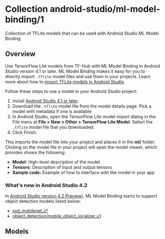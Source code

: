 # Collection android-studio/ml-model-binding/1

Collection of TFLite models that can be used with Android Studio ML Model
Binding.

<!-- module-type: image-classification -->
<!-- task: image-classification -->
<!-- module-type: image-style-transfer -->
<!-- task: image-style-transfer -->

## Overview

Use TensorFlow Lite models from TF-Hub with ML Model Binding in Android Studio
version 4.1 or later. ML Model Binding makes it easy for you to directly import
`.tflite` model files and use them in your projects. Learn more about how to
[import TFLite models in Android Studio](https://developer.android.com/studio/releases/#4.1-tensor-flow-lite-models).

Follow these steps to use a model in your Android Studio project:

1.  Install [Android Studio 4.1 or later](https://developer.android.com/studio/)
2.  Download the `.tflite` model file from the model details page. Pick a model
    with metadata if one is available.
3.  In Android Studio, open the TensorFlow Lite model import dialog in the File
    menu at **File > New > Other > TensorFlow Lite Model**. Select the `.tflite`
    model file that you downloaded.
4.  Click Finish.

This imports the model file into your project and places it in the **ml/**
folder. Clicking on the model file in your project will open the model viewer,
which provides shows the following:

*   **Model:** High-level description of the model
*   **Tensors:** Description of input and output tensors
*   **Sample code:** Example of how to interface with the model in your app

### What's new in Android Studio 4.2

In
[Android Studio version 4.2 Preview](https://developer.android.com/studio/preview)),
ML Model Binding starts to support object detection models listed below:

*   [ssd_mobilenet_v1](https://tfhub.dev/tensorflow/lite-model/ssd_mobilenet_v1/1/metadata/2)
*   [object_detection/mobile_object_localizer_v1](https://tfhub.dev/google/lite-model/object_detection/mobile_object_localizer_v1/1/metadata/2)

## Models

<!-- A list of models in the collection -->
<!-- (https://tfhub.dev/agripredict/lite-model/disease-classification/1) -->
<!-- (https://tfhub.dev/bohemian-visual-recognition-alliance/lite-model/models/mushroom-identification_v1/1) -->
<!-- (https://tfhub.dev/google/lite-model/aiy/vision/classifier/birds_V1/2) -->
<!-- (https://tfhub.dev/google/lite-model/aiy/vision/classifier/birds_V1/3) -->
<!-- (https://tfhub.dev/google/lite-model/aiy/vision/classifier/food_V1/1) -->
<!-- (https://tfhub.dev/google/lite-model/aiy/vision/classifier/insects_V1/2) -->
<!-- (https://tfhub.dev/google/lite-model/aiy/vision/classifier/insects_V1/3) -->
<!-- (https://tfhub.dev/google/lite-model/aiy/vision/classifier/plants_V1/2) -->
<!-- (https://tfhub.dev/google/lite-model/aiy/vision/classifier/plants_V1/3) -->
<!-- (https://tfhub.dev/google/lite-model/cropnet/classifier/cassava_disease_V1/1) -->
<!-- (https://tfhub.dev/google/lite-model/magenta/arbitrary-image-stylization-v1-256/fp16/prediction/1) -->
<!-- (https://tfhub.dev/google/lite-model/magenta/arbitrary-image-stylization-v1-256/fp16/transfer/1) -->
<!-- (https://tfhub.dev/google/lite-model/magenta/arbitrary-image-stylization-v1-256/int8/prediction/1) -->
<!-- (https://tfhub.dev/google/lite-model/magenta/arbitrary-image-stylization-v1-256/int8/transfer/1) -->
<!-- (https://tfhub.dev/google/lite-model/object_detection/mobile_object_labeler_v1/1) -->
<!-- (https://tfhub.dev/google/lite-model/object_detection/mobile_object_localizer_v1/1/metadata/2) -->
<!-- (https://tfhub.dev/google/lite-model/on_device_vision/classifier/landmarks_classifier_africa_V1/1) -->
<!-- (https://tfhub.dev/google/lite-model/on_device_vision/classifier/landmarks_classifier_asia_V1/1) -->
<!-- (https://tfhub.dev/google/lite-model/on_device_vision/classifier/landmarks_classifier_europe_V1/1) -->
<!-- (https://tfhub.dev/google/lite-model/on_device_vision/classifier/landmarks_classifier_north_america_V1/1) -->
<!-- (https://tfhub.dev/google/lite-model/on_device_vision/classifier/landmarks_classifier_oceania_antarctica_V1/1) -->
<!-- (https://tfhub.dev/google/lite-model/on_device_vision/classifier/landmarks_classifier_south_america_V1/1) -->
<!-- (https://tfhub.dev/google/lite-model/on_device_vision/classifier/popular_us_products_V1/1) -->
<!-- (https://tfhub.dev/google/lite-model/on_device_vision/classifier/popular_wine_V1/1) -->
<!-- (https://tfhub.dev/sayakpaul/lite-model/arbitrary-image-stylization-inceptionv3/dr/predict/1) -->
<!-- (https://tfhub.dev/sayakpaul/lite-model/arbitrary-image-stylization-inceptionv3/dr/transfer/1) -->
<!-- (https://tfhub.dev/sayakpaul/lite-model/arbitrary-image-stylization-inceptionv3/fp16/predict/1) -->
<!-- (https://tfhub.dev/sayakpaul/lite-model/arbitrary-image-stylization-inceptionv3/fp16/transfer/1) -->
<!-- (https://tfhub.dev/sayakpaul/lite-model/arbitrary-image-stylization-inceptionv3/int8/predict/1) -->
<!-- (https://tfhub.dev/sayakpaul/lite-model/arbitrary-image-stylization-inceptionv3/int8/transfer/1) -->
<!-- (https://tfhub.dev/sayakpaul/lite-model/boundless-quarter/dr/1) -->
<!-- (https://tfhub.dev/sayakpaul/lite-model/boundless-quarter/fp16/1) -->
<!-- (https://tfhub.dev/sayakpaul/lite-model/cartoongan/dr/1) -->
<!-- (https://tfhub.dev/sayakpaul/lite-model/cartoongan/fp16/1) -->
<!-- (https://tfhub.dev/sayakpaul/lite-model/cartoongan/int8/1) -->
<!-- (https://tfhub.dev/sayakpaul/lite-model/deeplabv3-mobilenetv2-ade20k/1/default/2) -->
<!-- (https://tfhub.dev/sayakpaul/lite-model/deeplabv3-mobilenetv3-cityscapes/1/default/2) -->
<!-- (https://tfhub.dev/sayakpaul/lite-model/deeplabv3-xception65-ade20k/1/default/2) -->
<!-- (https://tfhub.dev/sayakpaul/lite-model/deeplabv3-xception65-cityscapes/1/default/2) -->
<!-- (https://tfhub.dev/sayakpaul/lite-model/mirnet-fixed/dr/1) -->
<!-- (https://tfhub.dev/sayakpaul/lite-model/mirnet-fixed/fp16/1) -->
<!-- (https://tfhub.dev/sayakpaul/lite-model/mirnet-fixed/integer/1) -->
<!-- (https://tfhub.dev/sayakpaul/lite-model/mobilenetv2-coco/dr/1) -->
<!-- (https://tfhub.dev/sayakpaul/lite-model/mobilenetv2-coco/fp16/1) -->
<!-- (https://tfhub.dev/sayakpaul/lite-model/mobilenetv2-coco/int8/1) -->
<!-- (https://tfhub.dev/sayakpaul/lite-model/mobilenetv2-dm05-coco/dr/1) -->
<!-- (https://tfhub.dev/sayakpaul/lite-model/mobilenetv2-dm05-coco/fp16/1) -->
<!-- (https://tfhub.dev/sayakpaul/lite-model/mobilenetv2-dm05-coco/int8/1) -->
<!-- (https://tfhub.dev/tensorflow/lite-model/deeplabv3/1/metadata/2) -->
<!-- (https://tfhub.dev/tensorflow/lite-model/densenet/1/metadata/1) -->
<!-- (https://tfhub.dev/tensorflow/lite-model/efficientnet/lite0/fp32/2) -->
<!-- (https://tfhub.dev/tensorflow/lite-model/efficientnet/lite0/int8/2) -->
<!-- (https://tfhub.dev/tensorflow/lite-model/efficientnet/lite1/fp32/2) -->
<!-- (https://tfhub.dev/tensorflow/lite-model/efficientnet/lite1/int8/2) -->
<!-- (https://tfhub.dev/tensorflow/lite-model/efficientnet/lite2/fp32/2) -->
<!-- (https://tfhub.dev/tensorflow/lite-model/efficientnet/lite2/int8/2) -->
<!-- (https://tfhub.dev/tensorflow/lite-model/efficientnet/lite3/fp32/2) -->
<!-- (https://tfhub.dev/tensorflow/lite-model/efficientnet/lite3/int8/2) -->
<!-- (https://tfhub.dev/tensorflow/lite-model/efficientnet/lite4/fp32/2) -->
<!-- (https://tfhub.dev/tensorflow/lite-model/efficientnet/lite4/int8/2) -->
<!-- (https://tfhub.dev/tensorflow/lite-model/inception_resnet_v2/1/metadata/1) -->
<!-- (https://tfhub.dev/tensorflow/lite-model/inception_v1_quant/1/metadata/1) -->
<!-- (https://tfhub.dev/tensorflow/lite-model/inception_v2_quant/1/metadata/1) -->
<!-- (https://tfhub.dev/tensorflow/lite-model/inception_v3/1/metadata/1) -->
<!-- (https://tfhub.dev/tensorflow/lite-model/inception_v3_quant/1/metadata/1) -->
<!-- (https://tfhub.dev/tensorflow/lite-model/inception_v4/1/metadata/1) -->
<!-- (https://tfhub.dev/tensorflow/lite-model/inception_v4_quant/1/metadata/1) -->
<!-- (https://tfhub.dev/tensorflow/lite-model/mnasnet_0.50_224/1/metadata/1) -->
<!-- (https://tfhub.dev/tensorflow/lite-model/mnasnet_0.75_224/1/metadata/1) -->
<!-- (https://tfhub.dev/tensorflow/lite-model/mnasnet_1.0_128/1/metadata/1) -->
<!-- (https://tfhub.dev/tensorflow/lite-model/mnasnet_1.0_160/1/metadata/1) -->
<!-- (https://tfhub.dev/tensorflow/lite-model/mnasnet_1.0_192/1/metadata/1) -->
<!-- (https://tfhub.dev/tensorflow/lite-model/mnasnet_1.0_224/1/metadata/1) -->
<!-- (https://tfhub.dev/tensorflow/lite-model/mnasnet_1.0_96/1/metadata/1) -->
<!-- (https://tfhub.dev/tensorflow/lite-model/mnasnet_1.3_224/1/metadata/1) -->
<!-- (https://tfhub.dev/tensorflow/lite-model/mobilenet_v1_0.25_128/1/metadata/1) -->
<!-- (https://tfhub.dev/tensorflow/lite-model/mobilenet_v1_0.25_128_quantized/1/metadata/1) -->
<!-- (https://tfhub.dev/tensorflow/lite-model/mobilenet_v1_0.25_160/1/metadata/1) -->
<!-- (https://tfhub.dev/tensorflow/lite-model/mobilenet_v1_0.25_160_quantized/1/metadata/1) -->
<!-- (https://tfhub.dev/tensorflow/lite-model/mobilenet_v1_0.25_192/1/metadata/1) -->
<!-- (https://tfhub.dev/tensorflow/lite-model/mobilenet_v1_0.25_192_quantized/1/metadata/1) -->
<!-- (https://tfhub.dev/tensorflow/lite-model/mobilenet_v1_0.25_224/1/metadata/1) -->
<!-- (https://tfhub.dev/tensorflow/lite-model/mobilenet_v1_0.25_224_quantized/1/metadata/1) -->
<!-- (https://tfhub.dev/tensorflow/lite-model/mobilenet_v1_0.50_128/1/metadata/1) -->
<!-- (https://tfhub.dev/tensorflow/lite-model/mobilenet_v1_0.50_128_quantized/1/metadata/1) -->
<!-- (https://tfhub.dev/tensorflow/lite-model/mobilenet_v1_0.50_160/1/metadata/1) -->
<!-- (https://tfhub.dev/tensorflow/lite-model/mobilenet_v1_0.50_160_quantized/1/metadata/1) -->
<!-- (https://tfhub.dev/tensorflow/lite-model/mobilenet_v1_0.50_192/1/metadata/1) -->
<!-- (https://tfhub.dev/tensorflow/lite-model/mobilenet_v1_0.50_192_quantized/1/metadata/1) -->
<!-- (https://tfhub.dev/tensorflow/lite-model/mobilenet_v1_0.50_224/1/metadata/1) -->
<!-- (https://tfhub.dev/tensorflow/lite-model/mobilenet_v1_0.50_224_quantized/1/metadata/1) -->
<!-- (https://tfhub.dev/tensorflow/lite-model/mobilenet_v1_0.75_128/1/metadata/1) -->
<!-- (https://tfhub.dev/tensorflow/lite-model/mobilenet_v1_0.75_128_quantized/1/metadata/1) -->
<!-- (https://tfhub.dev/tensorflow/lite-model/mobilenet_v1_0.75_160/1/metadata/1) -->
<!-- (https://tfhub.dev/tensorflow/lite-model/mobilenet_v1_0.75_160_quantized/1/metadata/1) -->
<!-- (https://tfhub.dev/tensorflow/lite-model/mobilenet_v1_0.75_192/1/metadata/1) -->
<!-- (https://tfhub.dev/tensorflow/lite-model/mobilenet_v1_0.75_192_quantized/1/metadata/1) -->
<!-- (https://tfhub.dev/tensorflow/lite-model/mobilenet_v1_0.75_224/1/metadata/1) -->
<!-- (https://tfhub.dev/tensorflow/lite-model/mobilenet_v1_0.75_224_quantized/1/metadata/1) -->
<!-- (https://tfhub.dev/tensorflow/lite-model/mobilenet_v1_1.0_128/1/metadata/1) -->
<!-- (https://tfhub.dev/tensorflow/lite-model/mobilenet_v1_1.0_128_quantized/1/metadata/1) -->
<!-- (https://tfhub.dev/tensorflow/lite-model/mobilenet_v1_1.0_160/1/metadata/1) -->
<!-- (https://tfhub.dev/tensorflow/lite-model/mobilenet_v1_1.0_160_quantized/1/metadata/1) -->
<!-- (https://tfhub.dev/tensorflow/lite-model/mobilenet_v1_1.0_192/1/metadata/1) -->
<!-- (https://tfhub.dev/tensorflow/lite-model/mobilenet_v1_1.0_192_quantized/1/metadata/1) -->
<!-- (https://tfhub.dev/tensorflow/lite-model/mobilenet_v1_1.0_224/1/metadata/1) -->
<!-- (https://tfhub.dev/tensorflow/lite-model/mobilenet_v1_1.0_224_quantized/1/metadata/1) -->
<!-- (https://tfhub.dev/tensorflow/lite-model/mobilenet_v2_1.0_224/1/metadata/1) -->
<!-- (https://tfhub.dev/tensorflow/lite-model/mobilenet_v2_1.0_224_quantized/1/metadata/1) -->
<!-- (https://tfhub.dev/tensorflow/lite-model/nasnet/large/1/metadata/1) -->
<!-- (https://tfhub.dev/tensorflow/lite-model/nasnet/mobile/1/metadata/1) -->
<!-- (https://tfhub.dev/tensorflow/lite-model/resnet_v2_101/1/metadata/1) -->
<!-- (https://tfhub.dev/tensorflow/lite-model/squeezenet/1/metadata/1) -->
<!-- (https://tfhub.dev/tensorflow/lite-model/ssd_mobilenet_v1/1/metadata/2) -->
